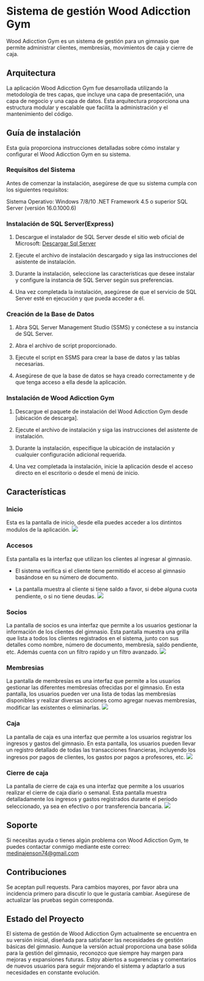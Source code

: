 # Sistema de gestión Wood Adicction Gym
Wood Adicction Gym es un sistema de gestión para un gimnasio que permite administrar clientes, membresías, movimientos de caja y cierre de caja.
## Arquitectura
La aplicación Wood Adicction Gym fue desarrollada utilizando la metodología de tres capas, que incluye una capa de presentación, una capa de negocio y una capa de datos. Esta arquitectura proporciona una estructura modular y escalable que facilita la administración y el mantenimiento del código.
## Guía de instalación
Esta guía proporciona instrucciones detalladas sobre cómo instalar y configurar el Wood Adicction Gym en su sistema.
### Requisitos del Sistema
Antes de comenzar la instalación, asegúrese de que su sistema cumpla con los siguientes requisitos:

Sistema Operativo: Windows 7/8/10
.NET Framework 4.5 o superior
SQL Server (versión 16.0.1000.6)
### Instalación de SQL Server(Express)
1. Descargue el instalador de SQL Server desde el sitio web oficial de Microsoft: [Descargar Sql Server](https://www.microsoft.com/es-es/sql-server/sql-server-downloads "Descargar Sql Server")

3. Ejecute el archivo de instalación descargado y siga las instrucciones del asistente de instalación.

5. Durante la instalación, seleccione las características que desee instalar y configure la instancia de SQL Server según sus preferencias.

7. Una vez completada la instalación, asegúrese de que el servicio de SQL Server esté en ejecución y que pueda acceder a él.
### Creación de la Base de Datos
1. Abra SQL Server Management Studio (SSMS) y conéctese a su instancia de SQL Server.

3. Abra el archivo de script proporcionado.

5. Ejecute el script en SSMS para crear la base de datos y las tablas necesarias.

7. Asegúrese de que la base de datos se haya creado correctamente y de que tenga acceso a ella desde la aplicación.
### Instalación de Wood Adicction Gym
1. Descargue el paquete de instalación del Wood Adicction Gym desde [ubicación de descarga].

3. Ejecute el archivo de instalación y siga las instrucciones del asistente de instalación.

5. Durante la instalación, especifique la ubicación de instalación y cualquier configuración adicional requerida.

7. Una vez completada la instalación, inicie la aplicación desde el acceso directo en el escritorio o desde el menú de inicio.
## Características
### Inicio
Esta es la pantalla de inicio, desde ella puedes acceder a los dintintos modulos de la aplicación.
![](https://scontent-mad1-1.xx.fbcdn.net/v/t39.30808-6/432127756_1505766587035928_2455899362526240918_n.jpg?stp=dst-jpg_p180x540&_nc_cat=107&ccb=1-7&_nc_sid=5f2048&_nc_ohc=5y7etcKcm94AX-YXh27&_nc_ht=scontent-mad1-1.xx&oh=00_AfC5rdtw18L6KS0wLvQdceW9GFs_AhqwS6s-w9vx4aJcfA&oe=6606F5B8)
### Accesos
Esta pantalla es la interfaz que utilizan los clientes al ingresar al gimnasio.
- El sistema verifica si el cliente tiene permitido el acceso al gimnasio basándose en su número de documento.

-  La pantalla muestra al cliente si tiene saldo a favor, si debe alguna cuota pendiente, o si no tiene deudas.
![](https://scontent-mad2-1.xx.fbcdn.net/v/t39.30808-6/432106966_1505766590369261_6134835900933055504_n.jpg?stp=dst-jpg_p180x540&_nc_cat=100&ccb=1-7&_nc_sid=5f2048&_nc_ohc=9Od8wcBIEhcAX-iz8qE&_nc_ht=scontent-mad2-1.xx&oh=00_AfDH2xkBpii2NdnfGHZPYFFn21uSgjfPRaFG2_xatZj6AA&oe=6607947C)
### Socios
La pantalla de socios es una interfaz que permite a los usuarios gestionar la información de los clientes del gimnasio. Esta pantalla muestra una grilla que lista a todos los clientes registrados en el sistema, junto con sus detalles como nombre, número de documento, membresía, saldo pendiente, etc.
Además cuenta con un filtro rapido y un filtro avanzado.
![](https://scontent-mad1-1.xx.fbcdn.net/v/t39.30808-6/432102100_1505766583702595_374745419281946723_n.jpg?stp=dst-jpg_p180x540&_nc_cat=103&ccb=1-7&_nc_sid=5f2048&_nc_ohc=XWJ8zGX8MaMAX-RCmU7&_nc_ht=scontent-mad1-1.xx&oh=00_AfAS9xoxx9SDoNV6rAXlY1PW18IbgZn8SgLFPsirunKaDQ&oe=660856D3)
### Membresias
La pantalla de membresías es una interfaz que permite a los usuarios gestionar las diferentes membresías ofrecidas por el gimnasio. En esta pantalla, los usuarios pueden ver una lista de todas las membresías disponibles y realizar diversas acciones como agregar nuevas membresías, modificar las existentes o eliminarlas.
![](https://scontent-mad2-1.xx.fbcdn.net/v/t39.30808-6/432115832_1505766580369262_6677799342885423086_n.jpg?stp=dst-jpg_p180x540&_nc_cat=111&ccb=1-7&_nc_sid=5f2048&_nc_ohc=fVfR09Gaj2cAX-k1MZp&_nc_ht=scontent-mad2-1.xx&oh=00_AfBa-H7VLa5TDT3rBl1tQtiMaxJqUGBvtY-jSFXJ9Vsacg&oe=6607C51A)
### Caja
La pantalla de caja es una interfaz que permite a los usuarios registrar los ingresos y gastos del gimnasio. En esta pantalla, los usuarios pueden llevar un registro detallado de todas las transacciones financieras, incluyendo los ingresos por pagos de clientes, los gastos por pagos a profesores, etc.
![](https://scontent-mad2-1.xx.fbcdn.net/v/t39.30808-6/432120712_1505766593702594_6186501440621019320_n.jpg?stp=dst-jpg_p180x540&_nc_cat=109&ccb=1-7&_nc_sid=5f2048&_nc_ohc=vchI4YlYoiYAX9LaET2&_nc_ht=scontent-mad2-1.xx&oh=00_AfAP_vCYYM3qSsR1SgtM97wh_6krQuUbZrohnqrBbFNwfw&oe=6607AC8E)
### Cierre de caja
La pantalla de cierre de caja es una interfaz que permite a los usuarios realizar el cierre de caja diario o semanal. Esta pantalla muestra detalladamente los ingresos y gastos registrados durante el período seleccionado, ya sea en efectivo o por transferencia bancaria.
![](https://scontent-mad1-1.xx.fbcdn.net/v/t39.30808-6/432139715_1505766573702596_9117337561148879516_n.jpg?stp=dst-jpg_p180x540&_nc_cat=105&ccb=1-7&_nc_sid=5f2048&_nc_ohc=b-BOC5ZMQWMAX_1j-Hy&_nc_ht=scontent-mad1-1.xx&oh=00_AfDuouWlPAlAEoBi3H8alj4CJD51kLM46_z1EF8vMhsvxg&oe=66088059)
## Soporte
Si necesitas ayuda o tienes algún problema con Wood Adicction Gym, te puedes contactar conmigo mediante este correo: medinajenson74@gmail.com
## Contribuciones
Se aceptan pull requests. Para cambios mayores, por favor abra una incidencia primero para discutir lo que le gustaría cambiar.
Asegúrese de actualizar las pruebas según corresponda.
## Estado del Proyecto
El sistema de gestión de Wood Adicction Gym actualmente se encuentra en su versión inicial, diseñada para satisfacer las necesidades de gestión básicas del gimnasio. 
Aunque la versión actual proporciona una base sólida para la gestión del gimnasio, reconozco que siempre hay margen para mejoras y expansiones futuras. Estoy abiertos a sugerencias y comentarios de nuevos usuarios para seguir mejorando el sistema y adaptarlo a sus necesidades en constante evolución.

